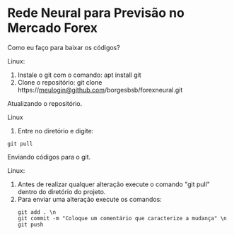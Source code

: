 # Rede Neural para Previsão no Mercado Forex

Como eu faço para baixar os códigos?

Linux:
1. Instale o git com o comando: apt install git
2. Clone o repositório: 
   git clone https://meulogin@github.com/borgesbsb/forexneural.git


Atualizando o repositório.
 
 Linux
 1. Entre no diretório e digite: 
 ```
 git pull
 ```

Enviando códigos para o git.

Linux:
1. Antes de realizar qualquer alteração execute o comando "git pull" dentro do diretório do projeto.
2. Para enviar uma alteração execute os comandos: 
   ```
   git add . \n
   git commit -m "Coloque um comentário que caracterize a mudança" \n
   git push
   ```

 
